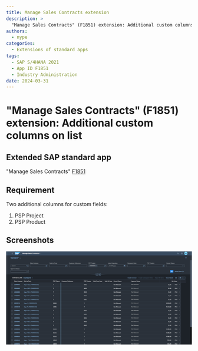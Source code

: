 ```yaml
---
title: Manage Sales Contracts extension
description: >
  "Manage Sales Contracts" (F1851) extension: Additional custom columns on list
authors:
  - nype
categories:
  - Extensions of standard apps
tags:
  - SAP S/4HANA 2021
  - App ID F1851
  - Industry Administration
date: 2024-03-31
---
```


# "Manage Sales Contracts" (F1851) extension: Additional custom columns on list

## Extended SAP standard app

"Manage Sales Contracts" [F1851]( https://fioriappslibrary.hana.ondemand.com/sap/fix/externalViewer/#/detail/Apps(%27F1851%27)/S23OP )


## Requirement

Two additional columns for custom fields:<br>
1. PSP Project<br>
2. PSP Product<br>

<!-- more -->

## Screenshots

[![Extended SAP Fiori app F1851 ](res/F1851.png)](res/F1851.png)

